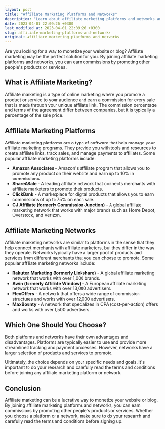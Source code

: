```yaml
---
layout: post
title: "Affiliate Marketing Platforms and Networks"
description: "Learn about affiliate marketing platforms and networks and how they can help you monetize your website or blog."
date: 2023-04-01 22:09:26 +0300
last_modified_at: 2023-04-01 22:09:26 +0300
slug: affiliate-marketing-platforms-and-networks
original: Affiliate marketing platforms and networks
---
```

Are you looking for a way to monetize your website or blog? Affiliate marketing may be the perfect solution for you. By joining affiliate marketing platforms and networks, you can earn commissions by promoting other people's products or services.

## What is Affiliate Marketing?

Affiliate marketing is a type of online marketing where you promote a product or service to your audience and earn a commission for every sale that is made through your unique affiliate link. The commission percentage and terms of the agreement differ between companies, but it is typically a percentage of the sale price.

## Affiliate Marketing Platforms

Affiliate marketing platforms are a type of software that help manage your affiliate marketing programs. They provide you with tools and resources to create affiliate links, track sales, and manage payments to affiliates. Some popular affiliate marketing platforms include:

* **Amazon Associates** - Amazon's affiliate program that allows you to promote any product on their website and earn up to 10% in commissions.
* **ShareASale** - A leading affiliate network that connects merchants with affiliate marketers to promote their products.
* **ClickBank** - A marketplace for digital products that allows you to earn commissions of up to 75% on each sale.
* **CJ Affiliate (formerly Commission Junction)** - A global affiliate marketing network that works with major brands such as Home Depot, Overstock, and Verizon.

## Affiliate Marketing Networks

Affiliate marketing networks are similar to platforms in the sense that they help connect merchants with affiliate marketers, but they differ in the way they operate. Networks typically have a larger pool of products and services from different merchants that you can choose to promote. Some popular affiliate marketing networks include:

* **Rakuten Marketing (formerly Linkshare)** - A global affiliate marketing network that works with over 1,000 brands.
* **Awin (formerly Affiliate Window)** - A European affiliate marketing network that works with over 13,000 advertisers.
* **FlexOffers** - A network that offers a wide range of commission structures and works with over 12,000 advertisers.
* **MaxBounty** - A network that specializes in CPA (cost-per-action) offers and works with over 1,500 advertisers.

## Which One Should You Choose?

Both platforms and networks have their own advantages and disadvantages. Platforms are typically easier to use and provide more streamlined tracking and payment processes. However, networks have a larger selection of products and services to promote.

Ultimately, the choice depends on your specific needs and goals. It's important to do your research and carefully read the terms and conditions before joining any affiliate marketing platform or network.

## Conclusion

Affiliate marketing can be a lucrative way to monetize your website or blog. By joining affiliate marketing platforms and networks, you can earn commissions by promoting other people's products or services. Whether you choose a platform or a network, make sure to do your research and carefully read the terms and conditions before signing up.
